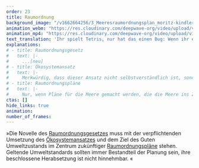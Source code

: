 ```yaml
---
order: 23
title: Raumordnung
background_image: "/v1662664256/3_Meeresraumordnungsplan_moritz-kindler-unsplash_dblkkt_duzsem.jpg"
animation_webm: "https://res.cloudinary.com/deepwave-org/video/upload/v1721820957/mo23_wwdvc1.webm"
animation_mp4: "https://res.cloudinary.com/deepwave-org/video/upload/v1721820850/mo23_poocix.mp4"
text_translation: 'Ihr spielt Tetris, nur hat das einen Bug: Wenn ihr eine Reihe gefüllt habt, verschwindet sie nicht etwa, nein: Immer schneller fallen Formen nach unten und plötzlich passen sie gar nicht mehr ineinander. So ist das, wenn Militär, Rohstoff-, Öl- und Energiekonzerne, Fischereiunternehmen und Reedereien gleichzeitig eine Fläche im Meer beanspruchen. Das Meer wird zu voll. Seine Kapazitäten werden gesprengt. Game over.'
explanations:
# - title: Raumordnungsgesetz
#   text: |-
#     ...[neu]
# - title: Ökosystemansatz
#   text: |-
#     Merkwürdig, dass dieser Ansatz nicht selbstverständlich ist, sondern ein Politikum, um das mit harten Bandagen gekämpft wird. Es geht dabei nicht nur darum, Ökosysteme in ihrer Fragilität und Komplexität zu betrachten, sondern auch in ihrer Verbindung zu uns, ihren Nutzer:innen.
# - title: Raumordnungspläne
#   text: |-
#     Nur, wenn Pläne für die Meere gemacht werden, die die Meere ins Zentrum rücken, können Mensch und Meer langfristig koexistieren. Das Meer sollte nicht irgendein weiterer Verhandlungspartner am <span class="sidenote"><cite class="icon-image"><a href="https://www.helcom.fi/wp-content/uploads/2019/08/Guideline-for-the-implementation-of-ecosystem-based-approach-in-MSP-in-the-Baltic-Sea-area_June-2016.pdf" target="_blank" rel="noopener"> Guideline for the implementation of ecosystem-based approach in Maritime Spatial Planning (MSP) in the Baltic Sea area / HELCOM </a></cite> <a href="https://www.helcom.fi/wp-content/uploads/2019/08/Guideline-for-the-implementation-of-ecosystem-based-approach-in-MSP-in-the-Baltic-Sea-area_June-2016.pdf" target="_blank" rel="noopener">Tisch</a> </span> mit Ölkonzernen und Containerschiffern sein, sondern Grundlage aller Entscheidungen. Oder bildlich gesprochen: der Tisch selbst.
ctas: []
hide_links: true
animation:
number_of_frames:
---
```

»Die Novelle des [Raumordnungsgesetzes](# "Raumordnungsgesetz") muss mit der verpflichtenden Umsetzung des [Ökosystemansatzes](# "Ökosystemansatz") und dem Ziel des Guten Umweltzustands im Zentrum zukünftiger [Raumordnungspläne](# "Raumordnungspläne") stehen. Geltende Umweltstandards sollten immer Bestandteil der Planung sein, ihre beschlossene Herabsetzung ist nicht hinnehmbar. «